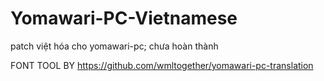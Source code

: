 # Yomawari-PC-Vietnamese
patch việt hóa cho yomawari-pc; chưa hoàn thành

FONT TOOL BY https://github.com/wmltogether/yomawari-pc-translation

